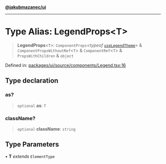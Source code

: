 [**@jakubmazanec/ui**](../README.md)

---

# Type Alias: LegendProps\<T\>

> **LegendProps**\<`T`\>: `ComponentProps`\<_typeof_
> [`useLegendTheme`](../functions/useLegendTheme.md)\> & `ComponentPropsWithoutRef`\<`T`\> &
> `ComponentRef`\<`T`\> & `PropsWithChildren` & `object`

Defined in:
[packages/ui/source/components/Legend.tsx:16](https://github.com/jakubmazanec/tools/blob/0373298af23ca7b778987184cd6fcccd21ae54be/packages/ui/source/components/Legend.tsx#L16)

## Type declaration

### as?

> `optional` **as**: `T`

### className?

> `optional` **className**: `string`

## Type Parameters

• **T** _extends_ `ElementType`
